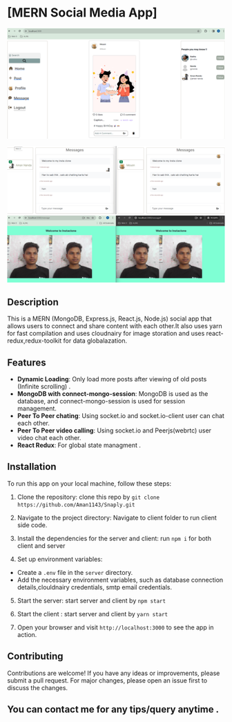 # [MERN Social Media App]

![image](https://github.com/Aman1143/INSTA_CLONE/blob/main/client/src/image/pic1.png?raw=true)

![image](https://github.com/Aman1143/INSTA_CLONE/blob/main/client/src/image/pic2.png?raw=true)
![image](https://github.com/Aman1143/INSTA_CLONE/blob/main/client/src/image/video.png?raw=true)

## Description

This is a MERN (MongoDB, Express.js, React.js, Node.js) social app that allows users to connect and share content with each other.It also uses yarn for fast compilation and uses  cloudnairy for image storation and uses react-redux,redux-toolkit for data globalazation.

## Features
- **Dynamic Loading**: Only load more posts after viewing of old posts (Infinite scrolling) .
- **MongoDB with connect-mongo-session**: MongoDB is used as the database, and connect-mongo-session is used for session management.
- **Peer To Peer chating**: Using socket.io and socket.io-client user can chat each other.
- **Peer To Peer video calling**: Using socket.io and Peerjs(webrtc) user video chat each other.
- **React Redux**: For global state managment .

## Installation

To run this app on your local machine, follow these steps:

1. Clone the repository: clone this repo by `git clone https://github.com/Aman1143/Snaply.git`


2. Navigate to the project directory: Navigate to client folder to run client side code.


3. Install the dependencies for the server and client: run `npm i` for both client and server


4. Set up environment variables:

- Create a `.env` file in the `server` directory.
- Add the necessary environment variables, such as database connection details,clouldnairy credentials, smtp email credentials.

5. Start the server: start server and client by `npm start`
6. Start the client : start server and client by `yarn start`

7. Open your browser and visit `http://localhost:3000` to see the app in action.

## Contributing

Contributions are welcome! If you have any ideas or improvements, please submit a pull request. For major changes, please open an issue first to discuss the changes.


## You can contact me for any tips/query anytime .
